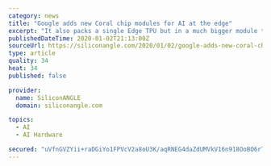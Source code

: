 ```yaml
---
category: news
title: "Google adds new Coral chip modules for AI at the edge"
excerpt: "It also packs a single Edge TPU but in a much bigger module that comes with a central processing unit, graphics chip, memory and a preinstalled Linux distribution. The fact that it’s a self-contained solution reduces development times for hardware makers, providing the ability to bring AI devices to market faster. The new versions of the ..."
publishedDateTime: 2020-01-02T21:13:00Z
sourceUrl: https://siliconangle.com/2020/01/02/google-adds-new-coral-chip-modules-ai-edge/
type: article
quality: 34
heat: 34
published: false

provider:
  name: SiliconANGLE
  domain: siliconangle.com

topics:
  - AI
  - AI Hardware

secured: "uVfnGVZYii+raDGiYo1FPVcV2a8oU3K/aqRNEG4daZdUMVkV16n918OoBO6rTwx4D0qu5g3NU4drlg84ZhC7bfGzgtJC12y5iFUwokzcnNnh68k1PUTfMGA2SkCeX590tPdRQ9phodmmDkf8Nfwz90Y9BaadbS99jXjkLfeVq1IF5yf76368SEwMibhZj5/uVrho4qiB/Q+gwlBsz7foaQoRA59xaQjf1IuRQFEujOcvtF7a5MQWGKjq+7pJOhXT2NbdTlheqrnzFGIDoRFUJ4WFpo09vhJfJPuCwoptXQXWFrITU0t7XhVv/F/jnj/HFDsZkCetQ4/Xxpx2+6nFrKqrQCvjmhs5/3fVjUq6CFrsDqwJP0dfdnCqJMynyzObweObDmpyVtIctmunQ5LF91POWLFTw2S09Rxy656QHkO/mjjJGODesdSuJPmm3o+GsPkIa3cfz/nO3jEBNyQecQ==;5ZQcqFxCsLkXgzMO0WIQ/g=="
---
```


